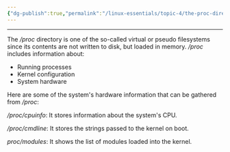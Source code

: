 ```yaml
---
{"dg-publish":true,"permalink":"/linux-essentials/topic-4/the-proc-directory/"}
---
```


---
The _/proc_ directory is one of the so-called virtual or pseudo filesystems since its contents are not written to disk, but loaded in memory. _/proc_ includes information about:
- Running processes
- Kernel configuration
- System hardware

Here are some of the system's hardware information that can be gathered from _/proc_:

_/proc/cpuinfo_: It stores information about the system's CPU.

_/proc/cmdline_: It stores the strings passed to the kernel on boot.

_proc/modules_: It shows the list of modules loaded into the kernel.